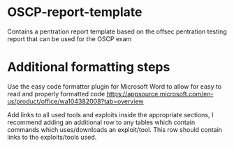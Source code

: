# OSCP-report-template
Contains a pentration report template based on the offsec pentration testing report that can be used for the OSCP exam

# Additional formatting steps
Use the easy code formatter plugin for Microsoft Word to allow for easy to read and properly formatted code
https://appsource.microsoft.com/en-us/product/office/wa104382008?tab=overview

Add links to all used tools and exploits inside the appropriate sections, I recommend adding an additional row to any tables which contain commands which uses/downloads an exploit/tool. This row should contain links to the exploits/tools used.
